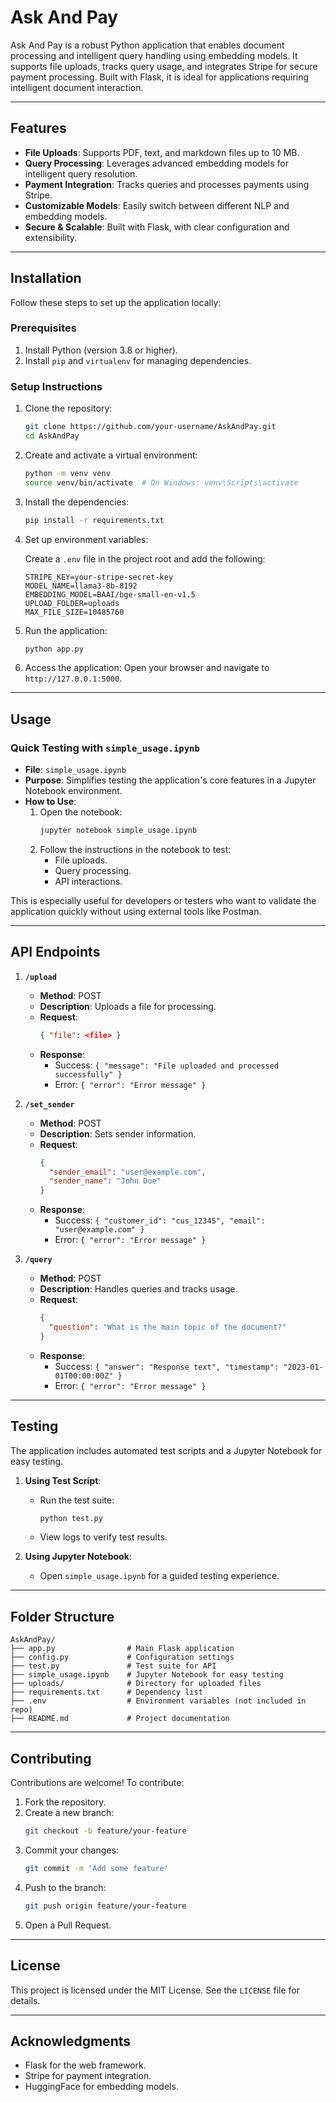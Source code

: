 # Ask And Pay

Ask And Pay is a robust Python application that enables document processing and intelligent query handling using embedding models. It supports file uploads, tracks query usage, and integrates Stripe for secure payment processing. Built with Flask, it is ideal for applications requiring intelligent document interaction.

---

## Features

- **File Uploads**: Supports PDF, text, and markdown files up to 10 MB.
- **Query Processing**: Leverages advanced embedding models for intelligent query resolution.
- **Payment Integration**: Tracks queries and processes payments using Stripe.
- **Customizable Models**: Easily switch between different NLP and embedding models.
- **Secure & Scalable**: Built with Flask, with clear configuration and extensibility.

---

## Installation

Follow these steps to set up the application locally:

### Prerequisites

1. Install Python (version 3.8 or higher).
2. Install `pip` and `virtualenv` for managing dependencies.

### Setup Instructions

1. Clone the repository:
   ```bash
   git clone https://github.com/your-username/AskAndPay.git
   cd AskAndPay
   ```

2. Create and activate a virtual environment:
   ```bash
   python -m venv venv
   source venv/bin/activate  # On Windows: venv\Scripts\activate
   ```

3. Install the dependencies:
   ```bash
   pip install -r requirements.txt
   ```

4. Set up environment variables:
   
   Create a `.env` file in the project root and add the following:
   ```env
   STRIPE_KEY=your-stripe-secret-key
   MODEL_NAME=llama3-8b-8192
   EMBEDDING_MODEL=BAAI/bge-small-en-v1.5
   UPLOAD_FOLDER=uploads
   MAX_FILE_SIZE=10485760
   ```

5. Run the application:
   ```bash
   python app.py
   ```

6. Access the application:
   Open your browser and navigate to `http://127.0.0.1:5000`.

---

## Usage

### Quick Testing with `simple_usage.ipynb`

- **File**: `simple_usage.ipynb`
- **Purpose**: Simplifies testing the application's core features in a Jupyter Notebook environment.
- **How to Use**:
  1. Open the notebook:
     ```bash
     jupyter notebook simple_usage.ipynb
     ```
  2. Follow the instructions in the notebook to test:
     - File uploads.
     - Query processing.
     - API interactions.

This is especially useful for developers or testers who want to validate the application quickly without using external tools like Postman.

---

## API Endpoints

1. **`/upload`**
   - **Method**: POST
   - **Description**: Uploads a file for processing.
   - **Request**:
     ```json
     { "file": <file> }
     ```
   - **Response**:
     - Success: `{ "message": "File uploaded and processed successfully" }`
     - Error: `{ "error": "Error message" }`

2. **`/set_sender`**
   - **Method**: POST
   - **Description**: Sets sender information.
   - **Request**:
     ```json
     {
       "sender_email": "user@example.com",
       "sender_name": "John Doe"
     }
     ```
   - **Response**:
     - Success: `{ "customer_id": "cus_12345", "email": "user@example.com" }`
     - Error: `{ "error": "Error message" }`

3. **`/query`**
   - **Method**: POST
   - **Description**: Handles queries and tracks usage.
   - **Request**:
     ```json
     {
       "question": "What is the main topic of the document?"
     }
     ```
   - **Response**:
     - Success: `{ "answer": "Response text", "timestamp": "2023-01-01T00:00:00Z" }`
     - Error: `{ "error": "Error message" }`

---

## Testing

The application includes automated test scripts and a Jupyter Notebook for easy testing.

1. **Using Test Script**:
   - Run the test suite:
     ```bash
     python test.py
     ```
   - View logs to verify test results.

2. **Using Jupyter Notebook**:
   - Open `simple_usage.ipynb` for a guided testing experience.

---

## Folder Structure

```
AskAndPay/
├── app.py                # Main Flask application
├── config.py             # Configuration settings
├── test.py               # Test suite for API
├── simple_usage.ipynb    # Jupyter Notebook for easy testing
├── uploads/              # Directory for uploaded files 
├── requirements.txt      # Dependency list
├── .env                  # Environment variables (not included in repo)
├── README.md             # Project documentation
```

---

## Contributing

Contributions are welcome! To contribute:

1. Fork the repository.
2. Create a new branch:
   ```bash
   git checkout -b feature/your-feature
   ```
3. Commit your changes:
   ```bash
   git commit -m 'Add some feature'
   ```
4. Push to the branch:
   ```bash
   git push origin feature/your-feature
   ```
5. Open a Pull Request.

---

## License

This project is licensed under the MIT License. See the `LICENSE` file for details.

---

## Acknowledgments

- Flask for the web framework.
- Stripe for payment integration.
- HuggingFace for embedding models.
